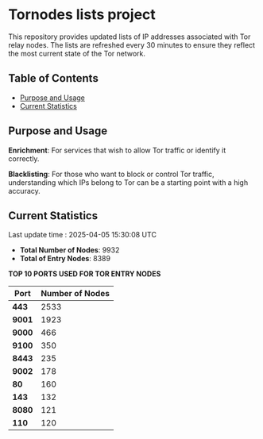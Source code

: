 # Tornodes lists project

This repository provides updated lists of IP addresses associated with Tor relay nodes. The lists are refreshed every 30 minutes to ensure they reflect the most current state of the Tor network.

## Table of Contents

- [Purpose and Usage](#purpose-and-usage)
- [Current Statistics](#current-statistics)


## Purpose and Usage

**Enrichment**: For services that wish to allow Tor traffic or identify it correctly.

**Blacklisting**: For those who want to block or control Tor traffic, understanding which IPs belong to Tor can be a starting point with a high accuracy.

## Current Statistics

Last update time : 2025-04-05 15:30:08 UTC

- **Total Number of Nodes**: 9932
- **Total of Entry Nodes**: 8389

**TOP 10 PORTS USED FOR TOR ENTRY NODES**

| **Port** | **Number of Nodes** |
|------|-----------------|
| **443**   | 2533  |
| **9001**   | 1923  |
| **9000**   | 466  |
| **9100**   | 350  |
| **8443**   | 235  |
| **9002**   | 178  |
| **80**   | 160  |
| **143**   | 132  |
| **8080**   | 121  |
| **110**   | 120  |

